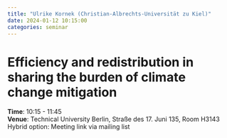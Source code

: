 ```yaml
---
title: "Ulrike Kornek (Christian-Albrechts-Universität zu Kiel)"
date: 2024-01-12 10:15:00
categories: seminar
---
```


# Efficiency and redistribution in sharing the burden of climate change mitigation  
**Time**: 10:15 - 11:45  
**Venue**: Technical University Berlin, Straße des 17. Juni 135, Room H3143  
Hybrid option: Meeting link via mailing list
